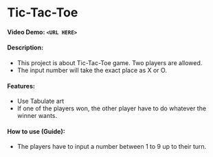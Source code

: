 # Tic-Tac-Toe

#### Video Demo:  `<URL HERE>`

#### Description:

* This project is about Tic-Tac-Toe game. Two players are allowed.
* The input number will take the exact place as X or O.

#### Features:

* Use Tabulate art
* If one of the players won, the other player have to do whatever the winner wants.

#### How to use (Guide):
* The players have to input a number between 1 to 9 up to their turn.